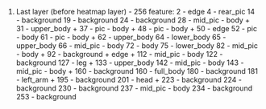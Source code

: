 1. Last layer (before heatmap layer) - 256 feature:
2   -  edge
4   -  rear_pic
14  -  background
19  -  background
24  -  background
28  -  mid_pic - body      +
31  -  upper_body          +
37  -  pic - body          +
48  -  pic - body          +
50  -  edge
52  -  pic - body
61  -  pic - body          +
62  -  upper_body
64  -  lower_body
65  -  upper_body
66  -  mid_pic - body
72  -  body
75  -  lower_body
82  -  mid_pic - body       +
92  -  background + edge    +
112 -  mid_pic - body
122 -  background
127 -  leg                  +
133 -  upper_body
142 -  mid_pic - body
143 -  mid_pic - body       +
160 -  background
160 -  full_body
180 -  background
181 -  left_arm             +
195 -  background
201 -  head                 +
223 -  background
224 -  background
230 -  background
237 -  mid_pic - body
234 -  background
253 -  background
